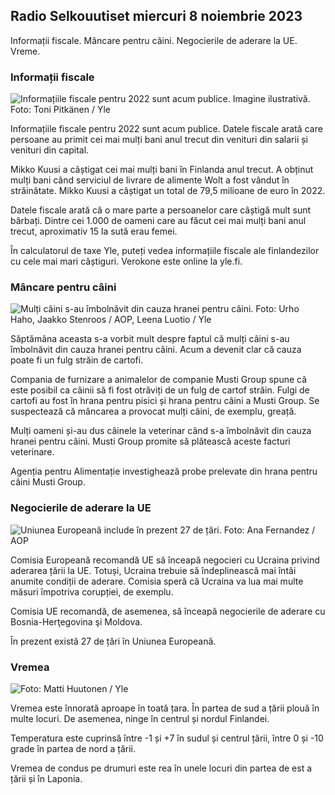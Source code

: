 ## Radio Selkouutiset miercuri 8 noiembrie 2023

Informații fiscale. Mâncare pentru câini. Negocierile de aderare la UE. Vreme.

### Informații fiscale

![Informațiile fiscale pentru 2022 sunt acum publice. Imagine ilustrativă. Foto: Toni Pitkänen / Yle](https://images.cdn.yle.fi/image/upload/c_crop,h_2628,w_4672,x_747,y_536/ar_1.7777777777777777,c_fill,g_faces,w/h_1200,w/d_12000q_auto:eco/f_auto/fl_lossy/v1692260664/39-115812464ddd8da1ad5a)

Informațiile fiscale pentru 2022 sunt acum publice. Datele fiscale arată care persoane au primit cei mai mulți bani anul trecut din venituri din salarii și venituri din capital.

Mikko Kuusi a câștigat cei mai mulți bani în Finlanda anul trecut. A obținut mulți bani când serviciul de livrare de alimente Wolt a fost vândut în străinătate. Mikko Kuusi a câștigat un total de 79,5 milioane de euro în 2022.

Datele fiscale arată că o mare parte a persoanelor care câștigă mult sunt bărbați. Dintre cei 1.000 de oameni care au făcut cei mai mulți bani anul trecut, aproximativ 15 la sută erau femei.

În calculatorul de taxe Yle, puteți vedea informațiile fiscale ale finlandezilor cu cele mai mari câștiguri. Verokone este online la yle.fi.

### Mâncare pentru câini

![Mulți câini s-au îmbolnăvit din cauza hranei pentru câini. Foto: Urho Haho, Jaakko Stenroos / AOP, Leena Luotio / Yle](https://images.cdn.yle.fi/image/upload/c_crop,h_1080,w_1919,x_0,y_0/ar_1.7777777777777777,c_fil,g_faceh_675,w_1200/dpr_1.0/q_auto:eco/f_auto/fl_lossy/v1699386970/39-11965956548f484ed3bb)

Săptămâna aceasta s-a vorbit mult despre faptul că mulți câini s-au îmbolnăvit din cauza hranei pentru câini. Acum a devenit clar că cauza poate fi un fulg străin de cartofi.

Compania de furnizare a animalelor de companie Musti Group spune că este posibil ca câinii să fi fost otrăviți de un fulg de cartof străin. Fulgi de cartofi au fost în hrana pentru pisici și hrana pentru câini a Musti Group. Se suspectează că mâncarea a provocat mulți câini, de exemplu, greață.

Mulți oameni și-au dus câinele la veterinar când s-a îmbolnăvit din cauza hranei pentru câini. Musti Group promite să plătească aceste facturi veterinare.

Agenția pentru Alimentație investighează probe prelevate din hrana pentru câini Musti Group.

### Negocierile de aderare la UE

![Uniunea Europeană include în prezent 27 de țări. Foto: Ana Fernandez / AOP](https://images.cdn.yle.fi/image/upload/c_crop,h_2394,w_4256,x_0,y_419/ar_1.7777777777777777,c_fill,g_faces,h_675,/d_r1_201,/0,y_419q_auto:eco/f_auto/fl_lossy/v1632407032/39-857648614c8a7c923f2)

Comisia Europeană recomandă UE să înceapă negocieri cu Ucraina privind aderarea țării la UE. Totuși, Ucraina trebuie să îndeplinească mai întâi anumite condiții de aderare. Comisia speră că Ucraina va lua mai multe măsuri împotriva corupției, de exemplu.

Comisia UE recomandă, de asemenea, să înceapă negocierile de aderare cu Bosnia-Herţegovina şi Moldova.

În prezent există 27 de țări în Uniunea Europeană.

### Vremea

![ Foto: Matti Huutonen / Yle](https://images.cdn.yle.fi/image/upload/c_crop,h_1080,w_1919,x_0,y_0/ar_1.7777777777777777,c_fill,g_faces,h_6701,w_1270.0/q_auto:eco/f_auto/fl_lossy/v1699449326/39-1197700654b89b86284a)

Vremea este înnorată aproape în toată țara. În partea de sud a țării plouă în multe locuri. De asemenea, ninge în centrul și nordul Finlandei.

Temperatura este cuprinsă între -1 și +7 în sudul și centrul țării, între 0 și -10 grade în partea de nord a țării.

Vremea de condus pe drumuri este rea în unele locuri din partea de est a țării și în Laponia.